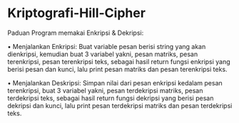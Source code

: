 # Kriptografi-Hill-Cipher
Paduan Program memakai Enkripsi & Dekripsi:

•	Menjalankan Enkripsi: Buat variable pesan berisi string yang akan dienkripsi, kemudian buat 3 variabel yakni, pesan matriks, pesan terenkripsi, pesan terenkripsi teks, sebagai hasil return fungsi enkripsi yang berisi pesan dan kunci, lalu print pesan matriks dan pesan terenkripsi teks.

•	Menjalankan Deskripsi: Simpan nilai dari pesan enkripsi kedalam pesan terenkripsi, buat 3 variabel yakni, pesan terdekripsi matriks, pesan terdekripsi teks, sebagai hasil return fungsi dekripsi yang berisi pesan dekripsi dan kunci, lalu print pesan terdekripsi matriks  dan pesan terdekripsi teks.

